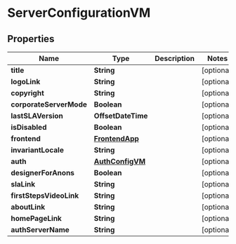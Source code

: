 

# ServerConfigurationVM


## Properties

Name | Type | Description | Notes
------------ | ------------- | ------------- | -------------
**title** | **String** |  |  [optional]
**logoLink** | **String** |  |  [optional]
**copyright** | **String** |  |  [optional]
**corporateServerMode** | **Boolean** |  |  [optional]
**lastSLAVersion** | **OffsetDateTime** |  |  [optional]
**isDisabled** | **Boolean** |  |  [optional]
**frontend** | [**FrontendApp**](FrontendApp.md) |  |  [optional]
**invariantLocale** | **String** |  |  [optional]
**auth** | [**AuthConfigVM**](AuthConfigVM.md) |  |  [optional]
**designerForAnons** | **Boolean** |  |  [optional]
**slaLink** | **String** |  |  [optional]
**firstStepsVideoLink** | **String** |  |  [optional]
**aboutLink** | **String** |  |  [optional]
**homePageLink** | **String** |  |  [optional]
**authServerName** | **String** |  |  [optional]



